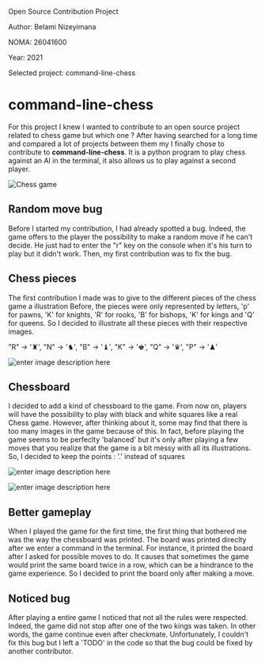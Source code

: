 Open Source Contribution Project

Author: Belami Nizeyimana

NOMA: 26041600

Year: 2021

Selected project: command-line-chess

#  command-line-chess

For this project I knew I wanted to contribute to an open source project related to chess game but which one ? After having searched for a long time and compared a lot of  projects between them my I finally chose to contribute to **command-line-chess**. It is a python program to play chess against an AI in the terminal, it also allows us to play against a second player. 

![Chess game](https://camo.githubusercontent.com/476a7673cc67d54216a18525b940a05b1df32c52da4c0d84572ec0b3a0e3b462/687474703a2f2f692e696d6775722e636f6d2f417358686876432e706e67)


## Random move bug

Before I started my contribution, I had already spotted a bug. Indeed, the game offers to the player the possibility to make a random move if he can't decide. He just had to enter the "r" key on the console when it's his turn to play but it didn't work. Then, my first contribution was to fix the bug.

## Chess pieces

The first contribution I made was to give to the different pieces of the chess game a illustration
Before, the pieces were only represented by letters, 'p' for pawns, 'K' for knights, 'R' for rooks, 'B' for bishops, 'K' for kings and 'Q' for queens. So I decided to illustrate all these pieces with their respective images. 


"R" -> '♜', "N" -> '♞', "B" -> '♝', "K" -> '♚', "Q" -> '♛', "P" -> '♟'

![enter image description here](https://i.imgur.com/qQrINcA.png)

## Chessboard

I decided to add a kind of chessboard to the game. From now on, players will have the possibility to play with black and white squares like a real Chess game. However, after thinking about it, some may find that there is too many images in the game because of this. In fact, before playing the game seems to be perfeclty 'balanced' but it's only after playing a few moves that you realize that the game is a bit messy with all its illustrations. So, I decided to keep the points : '.' instead of squares

![enter image description here](https://i.imgur.com/UjypQIi.png)

![enter image description here](https://i.imgur.com/ACxNG2v.png)

## Better gameplay

When I played the game for the first time, the first thing that bothered me was the way the chessboard was printed. The board was printed direclty after we enter a command in the terminal. For instance, it printed the board after I asked for possible moves to do. It causes that sometimes the game would print the same board twice in a row, which can be a hindrance to the game experience. So I decided to print the board only after making a move.

## Noticed bug

After playing a entire game I noticed that not all the rules were respected. Indeed, the game did not stop after one of the two kings was taken. In other words, the game continue even after checkmate. Unfortunately, I couldn't fix this bug but I left a 'TODO' in the code so that the bug could be fixed by another contributor.


